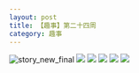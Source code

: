 ```yaml
---
layout: post
title: 【趣事】第二十四周
category: 趣事
---
```

![story_new_final](http://rjbwi03xh.hd-bkt.clouddn.com/img/story_new_final_0322.png)
![](http://rjbwd52rw.hd-bkt.clouddn.com/img/jin-220611-1.jpg)
![](http://rjbwd52rw.hd-bkt.clouddn.com/img/funny-220611-1.jpg)
![](http://rjbwd52rw.hd-bkt.clouddn.com/img/funny-220611-2.jpg)
![](http://rjbwd52rw.hd-bkt.clouddn.com/img/funny-220611-3.jpg)
![](http://rjbwd52rw.hd-bkt.clouddn.com/img/factors-220522-1.jpg)

  




